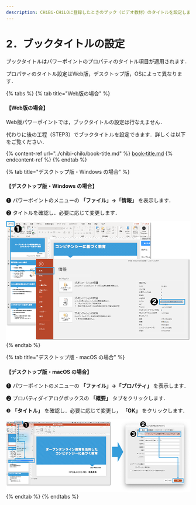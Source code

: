 ```yaml
---
description: CHiBi-CHiLOに登録したときのブック（ビデオ教材）のタイトルを設定します．
---
```


# 2．ブックタイトルの設定

ブックタイトルはパワーポイントのプロパティのタイトル項目が適用されます．

プロパティのタイトル設定はWeb版，デスクトップ版，OSによって異なります．

{% tabs %}
{% tab title="Web版の場合" %}
#### 【Web版の場合】

Web版パワーポイントでは，ブックタイトルの設定は行なえません．

代わりに後の工程（STEP3）でブックタイトルを設定できます．詳しくは以下をご覧ください．

{% content-ref url="../chibi-chilo/book-title.md" %}
[book-title.md](../chibi-chilo/book-title.md)
{% endcontent-ref %}
{% endtab %}

{% tab title="デスクトップ版・Windows の場合" %}
#### 【デスクトップ版・Windows の場合】

❶ パワーポイントのメニューの **「ファイル」→「情報」** を表示します．

❷ タイトルを確認し．必要に応じて変更します．

![](<../.gitbook/assets/image (342).png>)
{% endtab %}

{% tab title="デスクトップ版・macOS の場合" %}
#### 【デスクトップ版・macOS の場合】

❶ パワーポイントのメニューの **「ファイル」→「プロパティ」** を表示します．

❷ プロパティダイアログボックスの **「概要」** タブをクリックします．

❸ **「タイトル」** を確認し．必要に応じて変更し， **「OK」** をクリックします．

![](<../.gitbook/assets/image (26).png>)
{% endtab %}
{% endtabs %}
